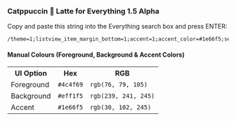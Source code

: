 ### Catppuccin 🌻 Latte for Everything 1.5 Alpha

Copy and paste this string into the Everything search box and press ENTER:

```
/theme=1;listview_item_margin_bottom=1;accent=1;accent_color=#1e66f5;selected_border=1;selected_border_color=#1e66f5;highlight_background_color=#acb0be;highlight_foreground_color=#4c4f69;translucent_selection_rectangle_background_color=#eff1f5;translucent_selection_rectangle_border_color=#1e66f5
```

#### Manual Colours (Foreground, Background & Accent Colors)
<table>
	<tr>
		<th>UI Option</th>
		<th>Hex</th>
		<th>RGB</th>
	</tr>
	<tr>
		<td>Foreground</td>
		<td><code>#4c4f69</code></td>
		<td><code>rgb(76, 79, 105)</code></td>
	</tr>
	<tr>
		<td>Background</td>
		<td><code>#eff1f5</code></td>
		<td><code>rgb(239, 241, 245)</code></td>
	</tr>
	<tr>
		<td>Accent</td>
		<td><code>#1e66f5</code></td>
		<td><code>rgb(30, 102, 245)</code></td>
	</tr>
</table>
